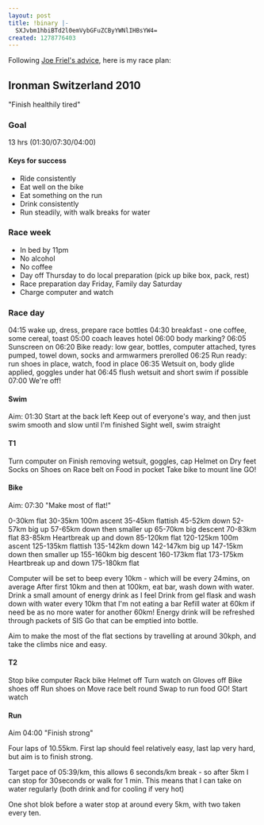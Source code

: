 ```yaml
---
layout: post
title: !binary |-
  SXJvbm1hbiBTd2l0emVybGFuZCByYWNlIHBsYW4=
created: 1278776403
---
```

Following <a href="http://www.trainingbible.com/joesblog/2009/06/ironman-race-plan.html">Joe Friel's advice</a>, here is my race plan: 

<h2>Ironman Switzerland 2010</h2>
"Finish healthily tired"

<h3>Goal</h3>
13 hrs (01:30/07:30/04:00) 

<h4>Keys for success</h4><ul><li>Ride consistently</li>
<li>Eat well on the bike
<li>Eat something on the run
<li>Drink consistently
<li>Run steadily, with walk breaks for water</ul>

<h3>Race week</h3><ul><li>In bed by 11pm
<li>No alcohol
<li>No coffee
<li>Day off Thursday to do local preparation (pick up bike box, pack, rest)
<li>Race preparation day Friday, Family day Saturday
<li>Charge computer and watch</ul>

<h3>Race day</h3>
04:15 wake up, dress, prepare race bottles
04:30 breakfast - one coffee, some cereal, toast
05:00 coach leaves hotel
06:00 body marking?
06:05 Sunscreen on
06:20 Bike ready: low gear, bottles, computer attached, tyres pumped, towel down, socks and armwarmers prerolled
06:25 Run ready: run shoes in place, watch, food in place
06:35 Wetsuit on, body glide applied, goggles under hat
06:45 flush wetsuit and short swim if possible 
07:00 We're off!

<h4>Swim</h4>
Aim: 01:30
Start at the back left
Keep out of everyone's way, and then just swim smooth and slow until I'm finished
Sight well, swim straight

<h4>T1</h4>
Turn computer on
Finish removing wetsuit, goggles, cap
Helmet on
Dry feet
Socks on
Shoes on
Race belt on
Food in pocket
Take bike to mount line
GO!

<h4>Bike</h4>
Aim: 07:30
"Make most of flat!"

0-30km flat
30-35km 100m ascent
35-45km flattish
45-52km down
52-57km big up
57-65km down then smaller up
65-70km big descent
70-83km flat
83-85km Heartbreak up and down
85-120km flat
120-125km 100m ascent
125-135km flattish
135-142km down
142-147km big up
147-15km down then smaller up
155-160km big descent
160-173km flat
173-175km Heartbreak up and down
175-180km flat


Computer will be set to beep every 10km - which will be every 24mins, on average
After first 10km and then at 100km, eat bar, wash down with water. 
Drink a small amount of energy drink as I feel
Drink from gel flask and wash down with water every 10km that I'm not eating a bar
Refill water at 60km if need be as no more water for another 60km!
Energy drink will be refreshed through packets of SIS Go that can be emptied into bottle. 

Aim to make the most of the flat sections by travelling at around 30kph, and take the climbs nice and easy.

<h4>T2</h4>
Stop bike computer
Rack bike
Helmet off
Turn watch on
Gloves off
Bike shoes off
Run shoes on
Move race belt round
Swap to run food
GO!
Start watch

<h4>Run</h4>
Aim 04:00
"Finish strong"

Four laps of 10.55km. 
First lap should feel relatively easy, last lap very hard, but aim is to finish strong. 

Target pace of 05:39/km, this allows 6 seconds/km break - so after 5km I can stop for 30seconds or walk for 1 min. This means that I can take on water regularly (both drink and for cooling if very hot)

One shot blok before a water stop at around every 5km, with two taken every ten. 

